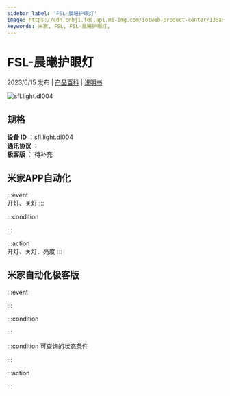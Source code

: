 ```yaml
---
sidebar_label: 'FSL-晨曦护眼灯'
image: https://cdn.cnbj1.fds.api.mi-img.com/iotweb-product-center/130a9947fad6df30e6d58360bce4780a_1679297331895.png?GalaxyAccessKeyId=AKVGLQWBOVIRQ3XLEW&Expires=9223372036854775807&Signature=pnXy5lCuJbqCAWO/Wt14WiRL1TY=
keywords: 米家, FSL, FSL-晨曦护眼灯, 
---
```

# FSL-晨曦护眼灯

2023/6/15 发布 | [产品百科](https://home.mi.com/webapp/content/baike/product/index.html?model=sfl.light.dl004/) | [说明书](https://home.mi.com/views/introduction.html?model=sfl.light.dl004&region=cn)

![sfl.light.dl004](https://cdn.cnbj1.fds.api.mi-img.com/iotweb-product-center/130a9947fad6df30e6d58360bce4780a_1679297331895.png?GalaxyAccessKeyId=AKVGLQWBOVIRQ3XLEW&Expires=9223372036854775807&Signature=pnXy5lCuJbqCAWO/Wt14WiRL1TY=)

## 规格  
> 
**设备 ID** ：sfl.light.dl004  
**通讯协议** ：  
**极客版**  ： 待补充 


## 米家APP自动化  

:::event  
开灯、关灯
:::

:::condition  

:::

:::action   
开灯、关灯、亮度
:::

## 米家自动化极客版  

:::event  

:::

:::condition  

:::

:::condition 可查询的状态条件  

:::

:::action  

:::

        
